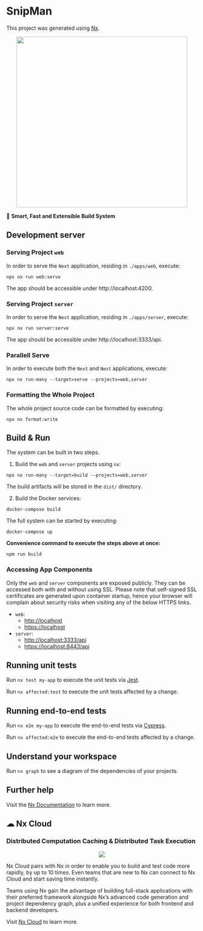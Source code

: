 # SnipMan

This project was generated using [Nx](https://nx.dev).

<p style="text-align: center;"><img src="https://raw.githubusercontent.com/nrwl/nx/master/images/nx-logo.png" width="450"></p>

🔎 **Smart, Fast and Extensible Build System**

## Development server

### Serving Project `web`

In order to serve the `Next` application, residing in `./apps/web`, execute:

```shell
npx nx run web:serve
```

The app should be accessible under http://localhost:4200.

### Serving Project `server`

In order to serve the `Nest` application, residing in `./apps/server`, execute:

```shell
npx nx run server:serve
```

The app should be accessible under http://localhost:3333/api.

### Parallell Serve

In order to execute both the `Next` and `Nest` applications, execute:

```shell
npx nx run-many --target=serve --projects=web,server
```

### Formatting the Whole Project

The whole project source code can be formatted by executing:

```shell
npx nx format:write
```

## Build & Run

The system can be built in two steps.

1. Build the `web` and `server` projects using `nx`:

```shell
npx nx run-many --target=build --projects=web,server
```

The build artifacts will be stored in the `dist/` directory.

2. Build the Docker services:

```shell
docker-compose build
```

The full system can be started by executing:

```shell
docker-compose up
```

**Convenience command to execute the steps above at once:**

```shell
npm run build
```

### Accessing App Components

Only the `web` and `server` components are exposed publicly. They can be accessed both with and without using SSL. Please note that self-signed SSL certificates are generated upon container startup, hence your browser will complain about security risks when visiting any of the below HTTPS links.

- `web`:
  - [http://localhost](http://localhost)
  - [https://localhost](https://localhost)
- `server`:
  - [http://localhost:3333/api](http://localhost:3333/api)
  - [https://localhost:8443/api](https://localhost:8443/api)

## Running unit tests

Run `nx test my-app` to execute the unit tests via [Jest](https://jestjs.io).

Run `nx affected:test` to execute the unit tests affected by a change.

## Running end-to-end tests

Run `nx e2e my-app` to execute the end-to-end tests via [Cypress](https://www.cypress.io).

Run `nx affected:e2e` to execute the end-to-end tests affected by a change.

## Understand your workspace

Run `nx graph` to see a diagram of the dependencies of your projects.

## Further help

Visit the [Nx Documentation](https://nx.dev) to learn more.

## ☁ Nx Cloud

### Distributed Computation Caching & Distributed Task Execution

<p style="text-align: center;"><img src="https://raw.githubusercontent.com/nrwl/nx/master/images/nx-cloud-card.png"></p>

Nx Cloud pairs with Nx in order to enable you to build and test code more rapidly, by up to 10 times. Even teams that are new to Nx can connect to Nx Cloud and start saving time instantly.

Teams using Nx gain the advantage of building full-stack applications with their preferred framework alongside Nx’s advanced code generation and project dependency graph, plus a unified experience for both frontend and backend developers.

Visit [Nx Cloud](https://nx.app/) to learn more.
